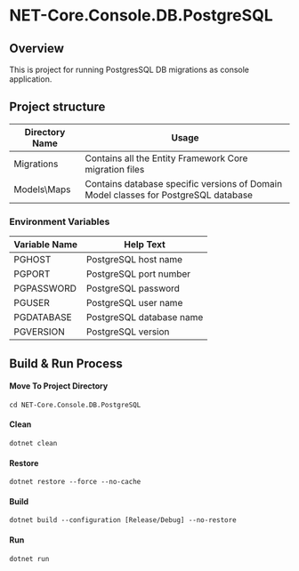 # NET-Core.Console.DB.PostgreSQL

## Overview

This is project for running PostgresSQL DB migrations as console application.

## Project structure
| Directory Name | Usage |
|----------------|-------|
| Migrations | Contains all the Entity Framework Core migration files |
| Models\Maps | Contains database specific versions of Domain Model classes for PostgreSQL database |

### Environment Variables

| Variable Name | Help Text |
|---------------|-----------|
| PGHOST | PostgreSQL host name |
| PGPORT | PostgreSQL port number |
| PGPASSWORD | PostgreSQL password |
| PGUSER | PostgreSQL user name |
| PGDATABASE | PostgreSQL database name |
| PGVERSION | PostgreSQL version |

## Build & Run Process 	

#### Move To Project Directory
```
cd NET-Core.Console.DB.PostgreSQL
```

#### Clean
```
dotnet clean
```

#### Restore
```
dotnet restore --force --no-cache
```

#### Build
```
dotnet build --configuration [Release/Debug] --no-restore
```

#### Run
```
dotnet run
```
